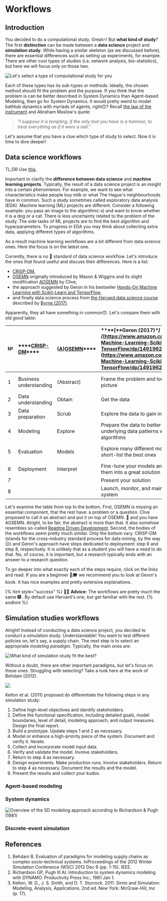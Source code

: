 # Workflows

## Introduction

You decided to do a computational study. Great🔥! But **what kind of study**? The first **distinction** can be made between a **data science** project and **simulation study**. While having a similar skeleton \(as we discussed before\), there are essential differences such as setting up experiments, for example. There are other cool types of studies \(i.e. network analysis, bio-statistics\), but here we will focus only on those two.

![Let&apos;s select a type of computational study for you](../.gitbook/assets/comp_studies.png)

‌Each of these types has its sub-types or methods. Ideally, the chosen method should fit the problem and the purpose. If you think that the problem is can be better described in System Dynamics than Agent-based Modeling, then go for System Dynamics. It would pretty weird to model bathtub dynamics with myriads of agents, right🙃? Recall [the law of the instrument](https://en.wikipedia.org/wiki/Law_of_the_instrument) and Abraham Maslow's quote:

> _"I suppose it is tempting, if the only tool you have is a hammer, to treat everything as if it were a nail."_

Let's assume that you have a clue which type of study to select. Now it is time to dive deeper!

## Data science workflows

TL;DR Use [this](https://resources.github.com/downloads/development-workflows-data-scientists.pdf).

Important to clarify the **difference between data science** and **machine learning projects**. Typically, the result of a data science project is an insight into a certain phenomenon. For example, we want to see what characteristics make people buy milk or what The Hague's neighbourhoods have in common. Such a study sometimes called exploratory data analysis \(EDA\). Machine learning \(ML\) projects are different. Consider a following example: you pass an image to the algorithm\(-s\) and want to know whether it is a dog or a cat. There is less uncertainty related to the problem of the study. The side tasks of ML projects are to find the best algorithm and hyperparameters. To progress in EDA you may think about collecting extra data, applying different types of algorithms.

As a result machine learning workflows are a bit different from data science ones. Here the focus is on the latest one.

Currently, there is no 🥇 standard of data science workflow. Let's introduce the ones that found useful and discuss their differences. Here is a list:

* [CRISP-DM](https://en.wikipedia.org/wiki/Cross-industry_standard_process_for_data_mining),
* [OSEMN](http://www.dataists.com/2010/09/a-taxonomy-of-data-science/) originally introduced by Mason & Wiggins and its slight modification [AOSEMN](https://datasciencemvp.com/articles/2019/04/16/aosemn/) by Clive, 
* the approach suggested by Geron in his bestseller [Hands-On Machine Learning with Scikit-Learn and TensorFlow](https://www.oreilly.com/library/view/hands-on-machine-learning/9781491962282/),
* and finally data science process from [the Harvard data science course](http://cs109.github.io/2015/) described by [Byrne \(2017\)](https://resources.github.com/downloads/development-workflows-data-scientists.pdf).

Apparently, they all have something in common😯. Let's compare them with old good table:

| **№** | \*\*\*\*[**CRISP-DM**](https://en.wikipedia.org/wiki/Cross-industry_standard_process_for_data_mining)\*\*\*\* | \([A](https://datasciencemvp.com/articles/2019/04/16/aosemn/)\)[**OSEMN**](http://www.dataists.com/2010/09/a-taxonomy-of-data-science/)\*\*\*\* | **\*\*\[**Geron \(2017\)_\*\]\(_[https://www.amazon.com/Hands-Machine-Learning-Scikit-Learn-TensorFlow/dp/1491962291\)\](https://www.amazon.com/Hands-Machine-Learning-Scikit-Learn-TensorFlow/dp/1491962291%29\)\*\*\* | [Byrne \(2017\)](https://resources.github.com/downloads/development-workflows-data-scientists.pdf). |
| :--- | :--- | :--- | :--- | :--- |
| 1 | Business understanding | \(Abstract\) | Frame the problem and look at the big picture | Ask an interesting question |
| 2 | Data understanding | Obtain | Get the data | Get the data |
| 3 | Data preparation | Scrub | Explore the data to gain insights | Explore the data |
| 4 | Modeling | Explore | Prepare the data to better expose the underlying data patterns with ML algorithms | Model the data |
| 5 | Evaluation | Models | Explore many different models and short-list the best ones | Communicate and visualize the result |
| 6 | Deployment | Interpret | Fine-tune your models and combine them into a great solution |  |
| 7 |  |  | Present your solution |  |
| 8 |  |  | Launch, monitor, and maintain your system |  |

Let's examine the table from top to the bottom. First, OSEMN is missing an essential component, that the rest have: a problem or a question. Clive proposed to call it an abstract and put it on top of OSEMN. 🎩 and you have AOSEMN. Alright, to be fair, the abstract is more than that. It also somehow resembles so-called [Readme Driven Development](https://tom.preston-werner.com/2010/08/23/readme-driven-development.html). Second, the bodies of the workflows seem pretty much similar. Only the bottom vary. CRISP-DM \(stands for the cross-industry standard process for data mining, by the way😉\) and Geron's approach have steps dedicated to deployment: step 6 and step 8, respectively. It is unlikely that as a student you will have a need to do that. No, of course, it is important, but a research typically ends with an answer to a research question.

To go deeper into what exactly each of the steps require, click on the links and read. If you are a beginner 👨🎓 we recommend you to look at Geron's book. It has nice examples and pretty extensive explanations.

{% hint style="success" %}
👨🏫 **Advice:** The workflows are pretty much the same 🎆 . By default use Harvard's one, but get familiar with the rest.
{% endhint %}

## Simulation studies workflows

Alright! Instead of conducting a data science project, you decided to conduct a simulation study. Understandable! You want to test different policies on, let's say, a supply chain. The next step is to select an appropriate _modeling paradigm_. Typically, the main ones are:

![What kind of simulation study fit the best?](../.gitbook/assets/sim_studies.png)

Without a doubt, there are other important paradigms, but let's focus on these ones. Struggling with selecting? Take a look here at the work of Behdani \(2012\).

![](../.gitbook/assets/des_sd.png)

Kelton et al. \(2011\) proposed do differentiate the following steps in any simulation study:

1. Define high-level objectives and identify stakeholders. 
2. Define the functional specification, including detailed goals, model boundaries, level of detail, modeling approach, and output measures. Design the final report.
3. Build a prototype. Update steps 1 and 2 as necessary. 
4. Model or enhance a high-priority piece of the system. Document and verify it. Iterate. 
5. Collect and incorporate model input data. 
6. Verify and validate the model. Involve stakeholders. 
7. Return to step 4 as necessary. 
8. Design experiments. Make production runs. Involve stakeholders. Return to step 4 as necessary. Document the results and the model. 
9. Present the results and collect your kudos.

### Agent-based modeling

### System dynamics

![Overview of the SD modeling approach according to Richardson &amp; Pugh \(1981\)](../.gitbook/assets/sd-richardson.png)

### Discrete-event simulation

## References

1. Behdani B. Evaluation of paradigms for modeling supply chains as complex socio-technical systems. InProceedings of the 2012 Winter Simulation Conference \(WSC\) 2012 Dec 9 \(pp. 1-15\). IEEE.
2. Richardson GP, Pugh III AI. Introduction to system dynamics modeling with DYNAMO. Productivity Press Inc.; 1981 Jan 1.
3. Kelton, W. D., J. S. Smith, and D. T. Sturrock. 2011. Simio and Simulation: Modeling, Analysis, Applications. 2nd ed. New York: McGraw-Hill, Inc \(p. 17\).

